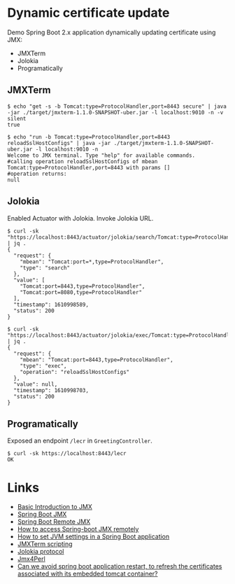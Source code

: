 # Dynamic certificate update

Demo Spring Boot 2.x application dynamically updating certificate using JMX:
* JMXTerm
* Jolokia
* Programatically

## JMXTerm
```
$ echo "get -s -b Tomcat:type=ProtocolHandler,port=8443 secure" | java -jar ./target/jmxterm-1.1.0-SNAPSHOT-uber.jar -l localhost:9010 -n -v silent
true

$ echo "run -b Tomcat:type=ProtocolHandler,port=8443 reloadSslHostConfigs" | java -jar ./target/jmxterm-1.1.0-SNAPSHOT-uber.jar -l localhost:9010 -n 
Welcome to JMX terminal. Type "help" for available commands.
#calling operation reloadSslHostConfigs of mbean Tomcat:type=ProtocolHandler,port=8443 with params []
#operation returns: 
null
```

## Jolokia

Enabled Actuator with Jolokia. Invoke Jolokia URL.

```
$ curl -sk "https://localhost:8443/actuator/jolokia/search/Tomcat:type=ProtocolHandler,port=*" | jq .
{
  "request": {
    "mbean": "Tomcat:port=*,type=ProtocolHandler",
    "type": "search"
  },
  "value": [
    "Tomcat:port=8443,type=ProtocolHandler",
    "Tomcat:port=8080,type=ProtocolHandler"
  ],
  "timestamp": 1610998589,
  "status": 200
}

$ curl -sk "https://localhost:8443/actuator/jolokia/exec/Tomcat:type=ProtocolHandler,port=8443/reloadSslHostConfigs" | jq .
{
  "request": {
    "mbean": "Tomcat:port=8443,type=ProtocolHandler",
    "type": "exec",
    "operation": "reloadSslHostConfigs"
  },
  "value": null,
  "timestamp": 1610998703,
  "status": 200
}
```

## Programatically

Exposed an endpoint `/lecr` in `GreetingController`.
```
$ curl -sk https://localhost:8443/lecr
OK
```

# Links

* [Basic Introduction to JMX](https://www.baeldung.com/java-management-extensions)
* [Spring Boot JMX](https://docs.spring.io/spring-boot/docs/2.1.1.RELEASE/reference/html/production-ready-jmx.html)
* [Spring Boot Remote JMX](https://www.giladpeleg.com/blog/spring-boot-remote-jmx/)
* [How to access Spring-boot JMX remotely](https://stackoverflow.com/questions/29412072/how-to-access-spring-boot-jmx-remotely)
* [How to set JVM settings in a Spring Boot application](http://www.masterspringboot.com/getting-started/spring-boot-introduction/how-to-set-jvm-settings-in-a-spring-boot-application)
* [JMXTerm scripting](https://docs.cyclopsgroup.org/jmxterm/scripting)
* [Jolokia protocol](https://jolokia.org/reference/html/protocol.html#exec)
* [Jmx4Perl](https://metacpan.org/release/jmx4perl)
* [Can we avoid spring boot application restart, to refresh the certificates associated with its embedded tomcat container?](https://stackoverflow.com/questions/39527478/can-we-avoid-spring-boot-application-restart-to-refresh-the-certificates-associ)
